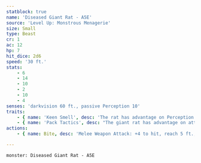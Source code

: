 ```yaml
---
statblock: true
name: 'Diseased Giant Rat - A5E'
source: 'Level Up: Monstrous Menagerie'
size: Small
type: Beast
cr: 1
ac: 12
hp: 7
hit_dice: 2d6
speed: '30 ft.'
stats:
    - 6
    - 14
    - 10
    - 2
    - 10
    - 4
senses: 'darkvision 60 ft., passive Perception 10'
traits:
    - { name: 'Keen Smell', desc: 'The rat has advantage on Perception checks that rely on smell.' }
    - { name: 'Pack Tactics', desc: "The giant rat has advantage on attack rolls against a creature if at least one of the rat's allies is within 5 feet of the creature and not incapacitated." }
actions:
    - { name: Bite, desc: 'Melee Weapon Attack: +4 to hit, reach 5 ft., one target. Hit: 4 (1d4+2) piercing damage. Giant rats who dwell in sewers and filth can carry debilitating disease. A creature bitten by a diseased giant rat makes a DC 10 Constitution saving throw or it becomes infected with sewer plague.' }

---
```

```statblock
monster: Diseased Giant Rat - A5E
```
